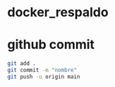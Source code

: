 # docker_respaldo

# github commit
```bash
git add .
git commit -m "nombre"
git push -u origin main
```